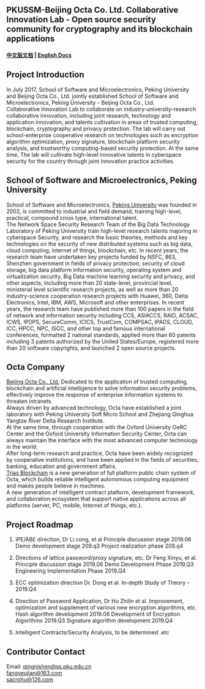 ## PKUSSM-Beijing Octa Co. Ltd. Collaborative Innovation Lab - Open source security community for cryptography and its blockchain applications   

#### [中文版文档](https://github.com/triasteam/Trias-PKU/blob/master/README.md)   |   [English Docs](https://github.com/triasteam/Trias-PKU/blob/master/README-EN.md)

## Project Introduction   
In July 2017, School of Software and Microelectronics, Peking University and Beijing Octa Co., Ltd. jointly established School of Software and Microelectronics, Peking University - Beijing Octa Co., Ltd.    
Collaborative Innovation Lab to collaborate on industry-university-research collaborative innovation, including joint research, technology and application innovation, and talents cultivation in areas of trusted computing, blockchain, cryptography and privacy protection. The lab will carry out school-enterprise cooperative research on technologies such as encryption algorithm optimization, proxy signature, blockchain platform security analysis, and trustworthy computing-based security protection. At the same time, The lab will cultivate high-level innovative talents in cyberspace security for the country through joint innovation practice activities.

## School of Software and Microelectronics, Peking University   
School of Software and Microelectronics, [Peking University](http://www.ss.pku.edu.cn/)  was founded in 2002, is committed to industrial and field demand, training high-level, practical, compound cross type, international talent.    
The Network Space Security Research Team of the Big Data Technology Laboratory of Peking University train high-level research talents majoring in cyberspace Security, and research the basic theories, methods and key technologies on the security of new distributed systems such as big data, cloud computing, internet of things, blockchain, etc. In recent years, the research team have undertaken key projects funded by NSFC, 863, Shenzhen government in fields of privacy protection, security of cloud storage, big data platform information security, operating system and virtualization security, Big Data machine learning security and privacy, and other aspects, including more than 20 state-level, provincial level, ministerial level scientific research projects, as well as more than 20 industry-science cooperation research projects with Huawei, 360, Delta Electronics, Intel, IBM, AWS, Microsoft and other enterprises. In recent years, the research team have published more than 100 papers in the field of network and information security including CCS, ASIACCS, RAID, ACSAC, ICWS, IPDPS, SecureComm, ICICS, TrustCom, COMPSAC, IPADS, CLOUD, ICC, HPCC, NPC, ISCC, and other top and famous international conferences, formatted 2 national standards, applied more than 60 patents including 3 patents authorized by the United States/Europe, registered more than 20 software copyrights, and launched 2 open source projects.   

## Octa Company   
[Beijing Octa Co., Ltd.](https://www.8lab.cn/aboutOcta.html) 
Dedicated to the application of trusted computing, blockchain and artificial intelligence to solve information security problems, effectively improve the response of enterprise information systems to threaten intranets.   
Always driven by advanced technology, Octa have established a joint laboratory with Peking University Soft Micro School and Zhejiang Qinghua Yangtze River Delta Research Institute.   
At the same time, through cooperation with the Oxford University OeRC Center and the Oxford University Information Security Center, Octa can always maintain the interface with the most advanced computer technology in the world.   
After long-term research and practice, Octa have been widely recognized by cooperative institutions, and have been applied in the fields of securities, banking, education and government affairs.   
[Trias Blockchain](https://www.trias.one/) is a new generation of full platform public chain system of Octa, which builds reliable intelligent autonomous computing equipment and makes people believe in machines.   
A new generation of intelligent contract platform, development framework, and collaboration ecosystem that support native applications across all platforms (server, PC, mobile, Internet of things, etc.).

## Project Roadmap
1. IPE/ABE direction, Dr Li cong, et al
Principle discussion stage 2019.06
Demo development stage 209.q3
Project realization phase 209.q4

2. Directions of lattice password/proxy signature, etc. Dr Feng Xinyu, et al.
Principle discussion stage 2019.06
Demo Development Phase 2019.Q3
Engineering Implementation Phase 2019.Q4

3. ECC optimization direction Dr. Dong et al.
In-depth Study of Theory - 2019.Q4

4. Direction of Password Application, Dr Hu Zhilin et al.
Improvement, optimization and supplement of various new encryption algorithms, etc.
Hash algorithm development 2019.06
Development of Encryption Algorithms 2019.Q3
Signature algorithm development 2019.Q4

5. Intelligent Contracts/Security Analysis, to be determined
.etc

## Contributor Contact
Email:  qingnishen@ss.pku.edu.cn   
        fangyeujian@163.com   
        sacrohu@126.com  
